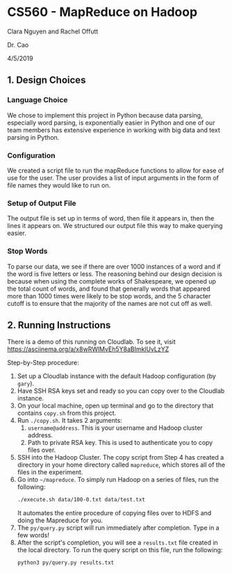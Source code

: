 # CS560 - MapReduce on Hadoop
Clara Nguyen and Rachel Offutt

Dr. Cao

4/5/2019

## 1. Design Choices

### Language Choice
We chose to implement this project in Python because data parsing, especially word parsing, is exponentially easier in Python and one of our team members has extensive experience in working with big data and text parsing in Python.

### Configuration
We created a script file to run the mapReduce functions to allow for ease of use for the user. The user provides a list of input arguments in the form of file names they would like to run on.

### Setup of Output File
The output file is set up in terms of word, then file it appears in, then the lines it appears on. We structured our output file this way to make querying easier.

### Stop Words
To parse our data, we see if there are over 1000 instances of a word and if the word is five letters or less. The reasoning behind our design decision is because when using the complete works of Shakespeare, we opened up the total count of words, and found that generally words that appeared more than 1000 times were likely to be stop words, and the 5 character cutoff is to ensure that the majority of the names are not cut off as well.

## 2. Running Instructions
There is a demo of this running on Cloudlab. To see it, visit https://asciinema.org/a/x8wRWlMvEh5Y8aBImklUvLzYZ

Step-by-Step procedure:
1. Set up a Cloudlab instance with the default Hadoop configuration (by `gary`).
2. Have SSH RSA keys set and ready so you can copy over to the Cloudlab instance.
3. On your local machine, open up terminal and go to the directory that contains `copy.sh` from this project.
4. Run `./copy.sh`. It takes 2 arguments:
    1. `username@address`. This is your username and Hadoop cluster address.
    2. Path to private RSA key. This is used to authenticate you to copy files over.
5. SSH into the Hadoop Cluster. The copy script from Step 4 has created a directory in your home directory called `mapreduce`, which stores all of the files in the experiment.
6. Go into `~/mapreduce`. To simply run Hadoop on a series of files, run the following:
    ```bash
    ./execute.sh data/100-0.txt data/test.txt
    ```
    It automates the entire procedure of copying files over to HDFS and doing the Mapreduce for you.
7. The `py/query.py` script will run immediately after completion. Type in a few words!
8. After the script's completion, you will see a `results.txt` file created in the local directory. To run the query script on this file, run the following:
    ```bash
    python3 py/query.py results.txt
    ```
